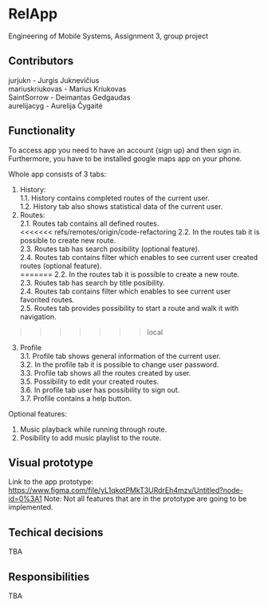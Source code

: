# RelApp
Engineering of Mobile Systems, Assignment 3, group project


## Contributors
jurjukn - Jurgis Juknevičius <br/>
mariuskriukovas - Marius Kriukovas <br/>
SaintSorrow - Deimantas Gedgaudas <br/>
aurelijacyg - Aurelija Čygaitė <br/>


## Functionality
To access app you need to have an account (sign up) and then sign in.
Furthermore, you have to be installed google maps app on your phone.

Whole app consists of 3 tabs: <br/>
  1. History: <br/>
    1.1. History contains completed routes of the current user. <br/>
    1.2. History tab also shows statistical data of the current user. <br/>
  2. Routes: <br/>
    2.1. Routes tab contains all defined routes. <br/>
<<<<<<< refs/remotes/origin/code-refactoring
    2.2. In the routes tab it is possible to create new route. <br/>
    2.3. Routes tab has search posibility (optional feature). <br/>
    2.4. Routes tab contains filter which enables to see current user created routes (optional feature). <br/>
=======
    2.2. In the routes tab it is possible to create a new route. <br/>
    2.3. Routes tab has search by title posibility. <br/>
    2.4. Routes tab contains filter which enables to see current user favorited routes. <br/>
    2.5. Routes tab provides possibility to start a route and walk it with navigation. <br/>
>>>>>>> local
  3. Profile <br/>
    3.1. Profile tab shows general information of the current user. <br/>
    3.2. In the profile tab it is possible to change user password. <br/>
    3.3. Profile tab shows all the routes created by user. <br/>
    3.5. Possibility to edit your created routes. <br/>
    3.6. In profile tab user has possibility to sign out. <br/>
    3.7. Profile contains a help button.  <br/>
    
Optional features: <br/>
  1. Music playback while running through route.
  2. Posibility to add music playlist to the route.
    
## Visual prototype
Link to the app prototype: https://www.figma.com/file/yL1qkotPMkT3URdrEh4mzv/Untitled?node-id=0%3A1
Note: Not all features that are in the prototype are going to be implemented.

## Techical decisions
TBA

## Responsibilities
TBA

